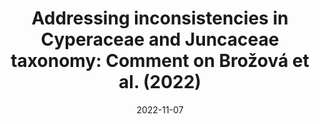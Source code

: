 ---
title: "Addressing inconsistencies in Cyperaceae and Juncaceae taxonomy: Comment on Brožová et al. (2022)"
collection: publications
permalink: /publication/Elliott et al 2022 MPE
date: 2022-11-07
venue: 'Annals of Botany'
paperurl: '/files/pdf/research/Elliott et al 2022 MPE.pdf'
link: 'https://doi.org/10.1016/j.ympev.2022.107665'
#code: 'https://'
#github: 'https://github.com/jimarcor/...'
#figshare: 'https://figshare.com/...'
citation: 'Elliott TL, Larridon I, Barrett RL, Bruhl JJ, Costa SM, Escudero M, Hipp AL, Jiménez-Mejías P, Kirschner J, Luceño M, <B>Márquez-Corro JI</B>, Martín-Bravo S, Roalson EH, Semmouri I, Spalink D, Thomas WW, Villaverde T, Wilson, KL, Muasya AM. 2022. &quot;Addressing inconsistencies in Cyperaceae and Juncaceae taxonomy: Comment on Brožová et al. (2022)&quot; <i>Molecular Phylogenetics and Evolution</i> : in press. doi:10.1016/j.ympev.2022.107665'
---